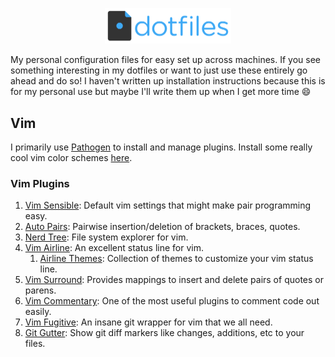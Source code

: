 <p align="center">
    <img src="assets/logo.png" alt="Dotfiles"
    height="25%" width="40%">
</p>


My personal configuration files for easy set up across machines. If you see 
something interesting in my dotfiles or want to just use these entirely go ahead
and do so! I haven't written up installation instructions because this is for my
personal use but maybe I'll write them up when I get more time :smile:

## Vim ##

I primarily use [Pathogen](https://github.com/tpope/vim-pathogen) to install and
manage plugins. Install some really cool vim color schemes 
[here](https://github.com/flazz/vim-colorschemes).

### Vim Plugins ###

1. [Vim Sensible](https://github.com/tpope/vim-sensible): Default vim settings
   that might make pair programming easy.
1. [Auto Pairs](https://github.com/jiangmiao/auto-pairs): Pairwise
   insertion/deletion of brackets, braces, quotes.
1. [Nerd Tree](https://github.com/preservim/nerdtree): File system explorer for
   vim.
1. [Vim Airline](https://github.com/vim-airline/vim-airline): An excellent
   status line for vim.
    1. [Airline Themes](https://github.com/vim-airline/vim-airline-themes):
       Collection of themes to customize your vim status line.
1. [Vim Surround](https://github.com/tpope/vim-surround): Provides mappings to 
    insert and delete pairs of quotes or parens.
1. [Vim Commentary](https://github.com/tpope/vim-commentary): One of the most
    useful plugins to comment code out easily.
1. [Vim Fugitive](https://github.com/tpope/vim-fugitive): An insane git wrapper
   for vim that we all need.
1. [Git Gutter](https://github.com/airblade/vim-gitgutter): Show git diff
   markers like changes, additions, etc to your files.
